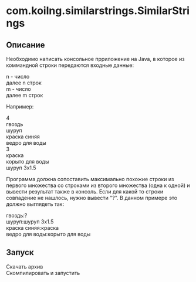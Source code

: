 # com.koilng.similarstrings.SimilarStrings
## Описание  
Необходимо написать консольное прриложение на Java, в которое из коммандной строки передаются входные данные:

n - число  
далее n строк  
m - число  
далее m строк  

Например:

4  
гвоздь  
шуруп  
краска синяя  
ведро для воды  
3   
краска  
корыто для воды  
шуруп 3х1.5  

 

Программа должна сопоставить максимально похожие строки из первого множества со строками из второго множества (одна к одной) и вывести результат также в консоль. 
Если для какой то строки совпадение не нашлось, нужно вывести "?".
В данном примере это должно выглядеть так:

гвоздь:?  
шуруп:шуруп 3х1.5  
краска синяя:краска  
ведро для воды:корыто для воды

## Запуск
Скачать архив  
Скомпилировать и запустить
